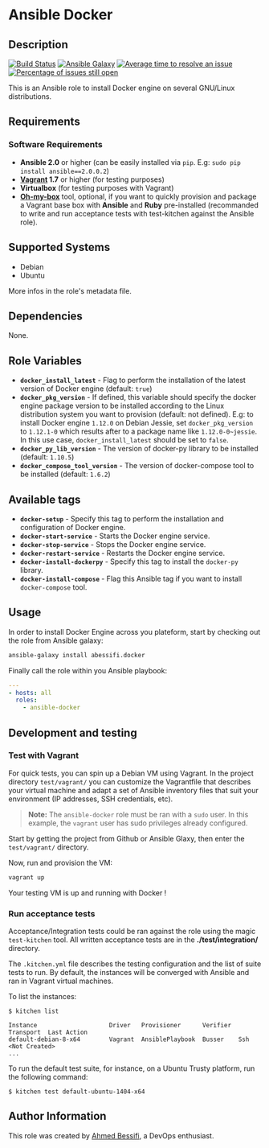 # Ansible Docker

## Description

[![Build Status](https://travis-ci.org/abessifi/ansible-docker.svg?branch=master)](https://travis-ci.org/abessifi/ansible-docker)
[![Ansible Galaxy](https://img.shields.io/badge/galaxy-abessifi.docker-blue.svg)](https://galaxy.ansible.com/abessifi/docker/)
[![Average time to resolve an issue](http://isitmaintained.com/badge/resolution/abessifi/ansible-docker.svg)](http://isitmaintained.com/project/abessifi/ansible-docker "Average time to resolve an issue")
[![Percentage of issues still open](http://isitmaintained.com/badge/open/abessifi/ansible-docker.svg)](http://isitmaintained.com/project/abessifi/ansible-docker "Percentage of issues still open")

This is an Ansible role to install Docker engine on several GNU/Linux distributions.

## Requirements

### Software Requirements

- **Ansible 2.0** or higher (can be easily installed via `pip`. E.g: `sudo pip install ansible==2.0.0.2`)
- **[Vagrant](https://www.vagrantup.com) 1.7** or higher (for testing purposes)
- **Virtualbox** (for testing purposes with Vagrant)
- **[Oh-my-box](https://github.com/abessifi/oh-my-box)** tool, optional, if you want to quickly provision and package a Vagrant base box with **Ansible** and **Ruby** pre-installed (recommanded to write and run acceptance tests with test-kitchen against the Ansible role).

## Supported Systems

- Debian
- Ubuntu

More infos in the role's metadata file.

## Dependencies

None.

## Role Variables

- **`docker_install_latest`** - Flag to perform the installation of the latest version of Docker engine (default: `true`)
- **`docker_pkg_version`** - If defined, this variable should specify the docker engine package version to be installed according to the Linux distribution system you want to provision (default: not defined). E.g: to install Docker engine `1.12.0` on Debian Jessie, set `docker_pkg_version` to `1.12.1-0` which results after to a package name  like `1.12.0-0~jessie`. In this use case, `docker_install_latest` should be set to `false`.
- **`docker_py_lib_version`** - The version of docker-py library to be installed (default: `1.10.5`)
- **`docker_compose_tool_version`** - The version of docker-compose tool to be installed (default: `1.6.2`)

## Available tags

- **`docker-setup`** - Specify this tag to perform the installation and configuration of Docker engine.
- **`docker-start-service`** - Starts the Docker engine service.
- **`docker-stop-service`** - Stops the Docker engine service.
- **`docker-restart-service`** - Restarts the Docker engine service.
- **`docker-install-dockerpy`** - Specify this tag to install the `docker-py` library.
- **`docker-install-compose`** - Flag this Ansible tag if you want to install `docker-compose` tool.

## Usage

In order to install Docker Engine across you plateform, start by checking out the role from Ansible galaxy:

```bash
ansible-galaxy install abessifi.docker
```

Finally call the role within you Ansible playbook:

```yaml
---
- hosts: all
  roles:
    - ansible-docker
```

## Development and testing

### Test with Vagrant

For quick tests, you can spin up a Debian VM using Vagrant. In the project directory `test/vagrant/` you can customize the Vagrantfile that describes your virtual machine and adapt a set of Ansible inventory files that suit your environment (IP addresses, SSH credentials, etc).

>**Note:** The `ansible-docker` role must be ran with a `sudo` user. In this example,
the `vagrant` user has sudo privileges already configured.

Start by getting the project from Github or Ansible Glaxy, then enter the `test/vagrant/` directory.

Now, run and provision the VM:

```bash
vagrant up
```

Your testing VM is up and running with Docker !

### Run acceptance tests

Acceptance/Integration tests could be ran against the role using the magic `test-kitchen` tool. All written acceptance tests are in the **./test/integration/** directory.

The `.kitchen.yml` file describes the testing configuration and the list of suite tests to run. By default, the instances will be converged with Ansible and ran in Vagrant virtual machines.

To list the instances:

    $ kitchen list

    Instance                    Driver   Provisioner      Verifier  Transport  Last Action
    default-debian-8-x64        Vagrant  AnsiblePlaybook  Busser    Ssh        <Not Created>
    ...

To run the default test suite, for instance, on a Ubuntu Trusty platform, run the following command:

    $ kitchen test default-ubuntu-1404-x64


## Author Information

This role was created by [Ahmed Bessifi](https://www.linkedin.com/in/abessifi), a DevOps enthusiast.
